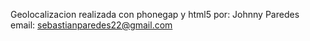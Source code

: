Geolocalizacion realizada con phonegap y html5
por: Johnny Paredes
email: sebastianparedes22@gmail.com